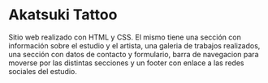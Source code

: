 # Akatsuki Tattoo
Sitio web realizado con HTML y CSS. El mismo tiene una sección con información sobre el estudio y el artista, una galeria de trabajos realizados, una sección con datos de contacto y formulario, barra de navegacion para moverse por las distintas secciones y un footer con enlace a las redes sociales del estudio.

